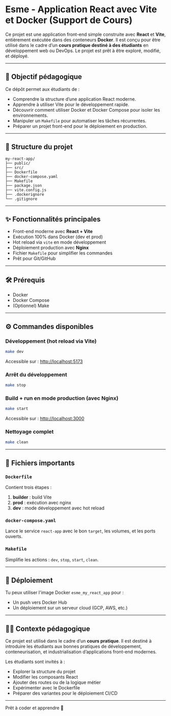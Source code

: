 # Esme - Application React avec Vite et Docker (Support de Cours)

Ce projet est une application front-end simple construite avec **React** et **Vite**, entièrement exécutée dans des conteneurs **Docker**. Il est conçu pour être utilisé dans le cadre d’un **cours pratique destiné à des étudiants** en développement web ou DevOps. Le projet est prêt à être exploré, modifié, et déployé.

---

## 🎯 Objectif pédagogique

Ce dépôt permet aux étudiants de :
- Comprendre la structure d’une application React moderne.
- Apprendre à utiliser Vite pour le développement rapide.
- Découvrir comment utiliser Docker et Docker Compose pour isoler les environnements.
- Manipuler un `Makefile` pour automatiser les tâches récurrentes.
- Préparer un projet front-end pour le déploiement en production.

---

## 📁 Structure du projet

```
my-react-app/
├── public/
├── src/
├── Dockerfile
├── docker-compose.yaml
├── Makefile
├── package.json
├── vite.config.js
├── .dockerignore
└── .gitignore
```

---

## ✨ Fonctionnalités principales

- Front-end moderne avec **React + Vite**
- Exécution 100% dans Docker (dev et prod)
- Hot reload via `vite` en mode développement
- Déploiement production avec **Nginx**
- Fichier `Makefile` pour simplifier les commandes
- Prêt pour Git/GitHub

---

## 🛠️ Prérequis

- Docker
- Docker Compose
- (Optionnel) Make

---

## ⚙️ Commandes disponibles

### Développement (hot reload via Vite)
```bash
make dev
```
Accessible sur : [http://localhost:5173](http://localhost:5173)

### Arrêt du développement
```bash
make stop
```

### Build + run en mode production (avec Nginx)
```bash
make start
```
Accessible sur : [http://localhost:3000](http://localhost:3000)

### Nettoyage complet
```bash
make clean
```

---

## 📄 Fichiers importants

### `Dockerfile`
Contient trois étapes :
1. **builder** : build Vite
2. **prod** : exécution avec nginx
3. **dev** : mode développement avec hot reload

### `docker-compose.yaml`
Lance le service `react-app` avec le bon `target`, les volumes, et les ports ouverts.

### `Makefile`
Simplifie les actions : `dev`, `stop`, `start`, `clean`.

---

## 🚀 Déploiement

Tu peux utiliser l'image Docker `esme_my_react_app` pour :
- Un push vers Docker Hub
- Un déploiement sur un serveur cloud (GCP, AWS, etc.)

---

## 👨‍🏫 Contexte pédagogique

Ce projet est utilisé dans le cadre d’un **cours pratique**. Il est destiné à introduire les étudiants aux bonnes pratiques de développement, conteneurisation, et industrialisation d’applications front-end modernes.

Les étudiants sont invités à :
- Explorer la structure du projet
- Modifier les composants React
- Ajouter des routes ou de la logique métier
- Expérimenter avec le Dockerfile
- Préparer des variantes pour le déploiement CI/CD

---

Prêt à coder et apprendre 🚀